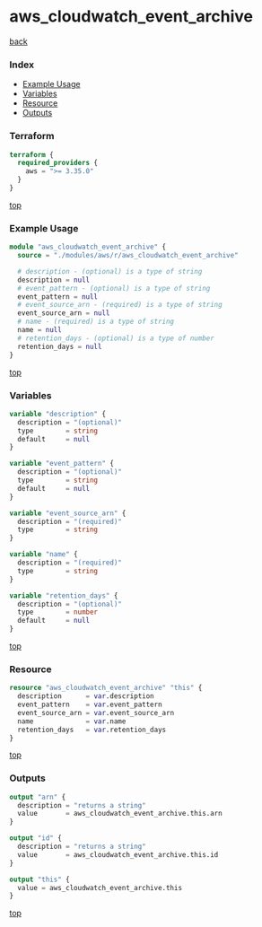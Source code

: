 # aws_cloudwatch_event_archive

[back](../aws.md)

### Index

- [Example Usage](#example-usage)
- [Variables](#variables)
- [Resource](#resource)
- [Outputs](#outputs)

### Terraform

```terraform
terraform {
  required_providers {
    aws = ">= 3.35.0"
  }
}
```

[top](#index)

### Example Usage

```terraform
module "aws_cloudwatch_event_archive" {
  source = "./modules/aws/r/aws_cloudwatch_event_archive"

  # description - (optional) is a type of string
  description = null
  # event_pattern - (optional) is a type of string
  event_pattern = null
  # event_source_arn - (required) is a type of string
  event_source_arn = null
  # name - (required) is a type of string
  name = null
  # retention_days - (optional) is a type of number
  retention_days = null
}
```

[top](#index)

### Variables

```terraform
variable "description" {
  description = "(optional)"
  type        = string
  default     = null
}

variable "event_pattern" {
  description = "(optional)"
  type        = string
  default     = null
}

variable "event_source_arn" {
  description = "(required)"
  type        = string
}

variable "name" {
  description = "(required)"
  type        = string
}

variable "retention_days" {
  description = "(optional)"
  type        = number
  default     = null
}
```

[top](#index)

### Resource

```terraform
resource "aws_cloudwatch_event_archive" "this" {
  description      = var.description
  event_pattern    = var.event_pattern
  event_source_arn = var.event_source_arn
  name             = var.name
  retention_days   = var.retention_days
}
```

[top](#index)

### Outputs

```terraform
output "arn" {
  description = "returns a string"
  value       = aws_cloudwatch_event_archive.this.arn
}

output "id" {
  description = "returns a string"
  value       = aws_cloudwatch_event_archive.this.id
}

output "this" {
  value = aws_cloudwatch_event_archive.this
}
```

[top](#index)